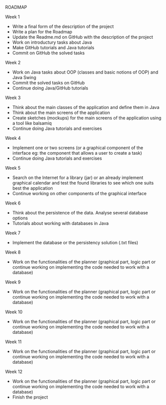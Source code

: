 ROADMAP

Week 1
- Write a final form of the description of the project
- Write a plan for the Roadmap
- Update the Readme.md on GitHub with the description of the project
- Work on introductury tasks about Java
- Make GitHub tutorials and Java tutorials
- Commit on GitHub the solved tasks

Week 2
- Work on Java tasks about OOP (classes and basic notions of OOP) and Java Swing
- Commit the  solved tasks on GitHub
- Continue doing Java/GitHub tutorials

Week 3
- Think about the main classes of the application and define them in Java
- Think about the main screens of the application 
- Create sketches (mockups) for the main screens of the application using a tool like balsamiq
- Continue doing Java tutorials and exercises

Week 4
- Implement one or two screens (or a graphical component of the interface eg: the component that allows a user to create a task)
- Continue doing Java tutorials and exercises

Week 5 
- Search on the Internet for a library (jar) or an already implement graphical calendar and test the found libraries to see which one suits best the application
- Continue working on other components of the graphical interface

Week 6
- Think about the persistence of the data. Analyse several database options
- Tutorials about working with databases in Java

Week 7
- Implement the database or the persistency solution (.txt files)

Week 8
- Work on the functionalities of the planner (graphical part, logic part or continue working on implementing the code needed to work with a database)

Week 9
- Work on the functionalities of the planner (graphical part, logic part or continue working on implementing the code needed to work with a database)

Week 10
- Work on the functionalities of the planner (graphical part, logic part or continue working on implementing the code needed to work with a database)

Week 11
- Work on the functionalities of the planner (graphical part, logic part or continue working on implementing the code needed to work with a database)

Week 12
- Work on the functionalities of the planner (graphical part, logic part or continue working on implementing the code needed to work with a database)
- Finish the project 
